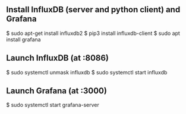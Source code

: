 ## Install InfluxDB (server and python client) and Grafana
$ sudo apt-get install influxdb2
$ pip3 install influxdb-client
$ sudo apt install grafana
## Launch InfluxDB (at :8086)
$ sudo  systemctl unmask influxdb
$ sudo  systemctl start influxdb
## Launch Grafana (at :3000)
$ sudo systemctl start grafana-server

